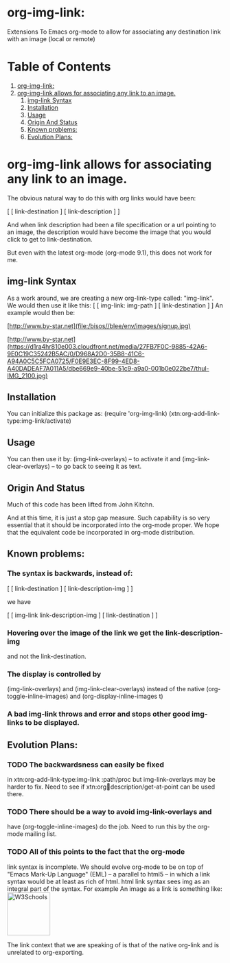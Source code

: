 

# org-img-link:

Extensions To Emacs org-mode to allow for associating any destination link with an image (local or remote)


# Table of Contents

1.  [org-img-link:](#org2bb665a)
2.  [org-img-link  allows for associating any link to an image.](#orgb165fe2)
    1.  [img-link Syntax](#org3d6ed35)
    2.  [Installation](#org40a8b2b)
    3.  [Usage](#org7fb7c07)
    4.  [Origin And Status](#org43da77a)
    5.  [Known problems:](#org7ba71bb)
    6.  [Evolution Plans:](#orga3fcc87)


# org-img-link  allows for associating any link to an image.

The obvious natural way to do this with org links would have been:

[ [ link-destination ] [ link-description ] ]

And when link description had been a file specification or a url
pointing to an image, the description would have become the image
that you would click to get to link-destination.

But even with the latest org-mode (org-mode 9.1), this does not work for me.


## img-link Syntax

As a work around, we are creating a new org-link-type called:
"img-link". 
We would then use it like this:
[ [ img-link: img-path ] [ link-destination ] ] 
An example would then be:

[http://www.by-star.net](file:/bisos//blee/env/images/signup.jpg)

[http://www.by-star.net](https://d1ra4hr810e003.cloudfront.net/media/27FB7F0C-9885-42A6-9E0C19C35242B5AC/0/D968A2D0-35B8-41C6-A94A0C5C5FCA0725/F0E9E3EC-8F99-4ED8-A40DADEAF7A011A5/dbe669e9-40be-51c9-a9a0-001b0e022be7/thul-IMG_2100.jpg)


## Installation

You can initialize this package as:
   (require 'org-img-link)
   (xtn:org-add-link-type:img-link/activate)


## Usage

You can then use it by:
      (img-link-overlays)          &#x2013; to activate it and 
      (img-link-clear-overlays)    &#x2013; to go back to seeing it as text.


## Origin And Status

Much of this code has been lifted from John Kitchn.

And at this time, it is just a stop gap measure.  Such capability is
so very essential that it should be incorporated into the org-mode
proper. We hope that the equivalent code be incorporated in org-mode
distribution.


## Known problems:


### The syntax is backwards, instead of:

[ [ link-destination ] [ link-description-img ] ]

we have 

[ [ img-link link-description-img ] [ link-destination ] ]


### Hovering over the image of the link we get the link-description-img

and not the link-destination.


### The display is controlled by

(img-link-overlays) and (img-link-clear-overlays)
instead of the native 
(org-toggle-inline-images) and (org-display-inline-images t)


### A bad img-link throws and error and stops other good img-links to be displayed.


## Evolution Plans:


### TODO The backwardsness can easily be fixed

in xtn:org-add-link-type:img-link :path/proc
but img-link-overlays may be harder to fix. 
Need to see if xtn:org:link:description/get-at-point
can be used there.


### TODO There should be a way to avoid img-link-overlays and

have (org-toggle-inline-images) do the job. 
Need to run this by the org-mode mailing list.


### TODO All of this points to the fact that the org-mode

link syntax is incomplete. We should evolve org-mode to be on top
of "Emacs Mark-Up Language" (EML) &#x2013; a parallel to html5 &#x2013; in
which a link syntax would be at least as rich of html.  html link
syntax sees img as an integral part of the syntax.  For example An
image as a link is something like:
<a href="<https://www.w3schools.com>"> <img
border="0" alt="W3Schools" src="logo<sub>w3s.gif</sub>" width="100"
height="100"> </a>

The link context that we are speaking of is that of the native
org-link and is unrelated to org-exporting.


